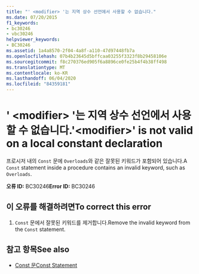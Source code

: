 ```yaml
---
title: "' <modifier> '는 지역 상수 선언에서 사용할 수 없습니다."
ms.date: 07/20/2015
f1_keywords:
- bc30246
- vbc30246
helpviewer_keywords:
- BC30246
ms.assetid: 1a4a8570-2f04-4a8f-a110-47d97448fb7a
ms.openlocfilehash: 07b4b23645d5bffcaa03255f3323f8b29458106e
ms.sourcegitcommit: f8c270376ed905f6a8896ce0fe25b4f4b38ff498
ms.translationtype: MT
ms.contentlocale: ko-KR
ms.lasthandoff: 06/04/2020
ms.locfileid: "84359181"
---
```

# <a name="modifier-is-not-valid-on-a-local-constant-declaration"></a><span data-ttu-id="1eb19-102">' \<modifier> '는 지역 상수 선언에서 사용할 수 없습니다.</span><span class="sxs-lookup"><span data-stu-id="1eb19-102">'\<modifier>' is not valid on a local constant declaration</span></span>
<span data-ttu-id="1eb19-103">프로시저 내의 `Const` 문에 `Overloads`와 같은 잘못된 키워드가 포함되어 있습니다.</span><span class="sxs-lookup"><span data-stu-id="1eb19-103">A `Const` statement inside a procedure contains an invalid keyword, such as `Overloads`.</span></span>  
  
 <span data-ttu-id="1eb19-104">**오류 ID:** BC30246</span><span class="sxs-lookup"><span data-stu-id="1eb19-104">**Error ID:** BC30246</span></span>  
  
## <a name="to-correct-this-error"></a><span data-ttu-id="1eb19-105">이 오류를 해결하려면</span><span class="sxs-lookup"><span data-stu-id="1eb19-105">To correct this error</span></span>  
  
1. <span data-ttu-id="1eb19-106">`Const` 문에서 잘못된 키워드를 제거합니다.</span><span class="sxs-lookup"><span data-stu-id="1eb19-106">Remove the invalid keyword from the `Const` statement.</span></span>  
  
## <a name="see-also"></a><span data-ttu-id="1eb19-107">참고 항목</span><span class="sxs-lookup"><span data-stu-id="1eb19-107">See also</span></span>

- [<span data-ttu-id="1eb19-108">Const 문</span><span class="sxs-lookup"><span data-stu-id="1eb19-108">Const Statement</span></span>](../language-reference/statements/const-statement.md)
